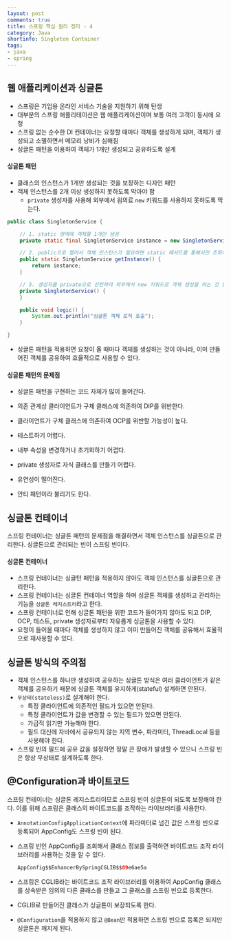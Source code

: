 ```yaml
---
layout: post
comments: true
title: 스프링 핵심 원리 정리 - 4
category: Java
shortinfo: Singleton Container
tags:
- java
- spring
---
```


## 웹 애플리케이션과 싱글톤

- 스프링은 기업용 온라인 서비스 기술을 지원하기 위해 탄생
- 대부분의 스프링 애플리테이션은 웹 애플리케이션이며 보통 여러 고객이 동시에 요청
- 스프링 없는 순수한 DI 컨테이너는 요청할 때마다 객체를 생성하게 되며, 객체가 생성되고 소멸하면서 메모리 낭비가 심해짐
- 싱글톤 패턴을 이용하여 객체가 1개만 생성되고 공유하도록 설계

#### 싱글톤 패턴

- 클래스의 인스턴스가 1개만 생성되는 것을 보장하는 디자인 패턴
- 객체 인스턴스를 2개 이상 생성하지 못하도록 막아야 함
  - `private` 생성자를 사용해 외부에서 읨의료 `new` 키워드를 사용하지 못하도록 막는다.

```java
public class SingletonService {

  	// 1. static 영역에 객체를 1개만 생성
    private static final SingletonService instance = new SingletonService();

  	// 2. public으로 열어서 객체 인스턴스가 필요하면 static 메서드를 통해서만 조회하도록 허용
    public static SingletonService getInstance() {
        return instance;
    }

  	// 3. 생성자를 private으로 선언하여 외부에서 new 키워드로 객체 생성을 하는 것 방지
    private SingletonService() {
    }

    public void logic() {
        System.out.println("싱글톤 객체 로직 호출");
    }

}
```

- 싱글톤 패턴을 적용하면 요청이 올 때마다 객체를 생성하는 것이 아니라, 이미 만들어진 객체를 공유하여 효율적으로 사용할 수 있다.

#### 싱글톤 패턴의 문제점

- 싱글톤 패턴을 구현하는 코드 자체가 많이 들어간다.
- 의존 관계상 클라이언트가 구체 클래스에 의존하여 DIP를 위반한다.
- 클라이언트가 구체 클래스에 의존하여 OCP를 위반할 가능성이 높다.

- 테스트하기 어렵다.

- 내부 속성을 변경하거나 초기화하기 어렵다.

- private 생성자로 자식 클래스를 만들기 어렵다.

- 유연성이 떨어진다.

- 안티 패턴이라 불리기도 한다.

  

## 싱글톤 컨테이너

스프링 컨테이너는 싱글톤 패턴의 문제점을 해결하면서 객체 인스턴스를 싱글톤으로 관리한다. 싱글톤으로 관리되는 빈이 스프링 빈이다.

#### 싱글톤 컨테이너

- 스프링 컨테이너는 싱글턴 패턴을 적용하지 않아도 객체 인스턴스를 싱글톤으로 관리한다.
- 스프링 컨테이너는 싱글톤 컨테이너 역할을 하며 싱글톤 객체를 생성하고 관리하는 기능을 `싱글톤 레지스트리`라고 한다.
- 스프링 컨테이너로 인해 싱글톤 패턴을 위한 코드가 들어가지 않아도 되고 DIP, OCP, 테스트, private 생성자로부터 자유롭게 싱글톤을 사용할 수 있다.
- 요청이 들어올 때마다 객체를 생성하지 않고 이미 만들어진 객체를 공유해서 효율적으로 재사용할 수 있다.



## 싱글톤 방식의 주의점

- 객체 인스턴스를 하나만 생성하여 공유하는 싱글톤 방식은 여러 클라이언트가 같은 객체를 공유하기 때문에 싱글톤 객체를 유지하게(stateful) 설계하면 안된다.
- `무상태(stateless)`로 설계해야 한다.
  - 특정 클라이언트에 의존적인 필드가 있으면 안된다.
  - 특정 클라이언트가 값을 변경할 수 있는 필드가 있으면 안된다.
  - 가급적 읽기만 가능해야 한다.
  - 필드 대신에 자바에서 공유되지 않는 지역 변수, 파라미터, ThreadLocal 등을 사용해야 한다.
- 스프링 빈의 필드에 공유 값을 설정하면 정말 큰 장애가 발생할 수 있으니 스프링 빈은 항상 무상태로 설계하도록 한다.



## @Configuration과 바이트코드

스프링 컨테이너는 싱글톤 레지스트리이므로 스프링 빈이 싱글톤이 되도록 보장해야 한다. 이를 위해 스프링은 클래스의 바이트코드를 조작하는 라이브러리를 사용한다.

- `AnnotationConfigApplicationContext`에 파라미터로 넘긴 값은 스프링 빈으로 등록되어 AppConfig도 스프링 빈이 된다.

- 스프링 빈인 AppConfig를 조회해서 클래스 정보를 출력하면 바이트코드 조작 라이브러리를 사용하는 것을 알 수 있다.

  ```java
  AppConfig$$EnhancerBySpringCGLIB$$89e6ae5a
  ```

- 스프링은 CGLIB라는 바이트코드 조작 라이브러리를 이용하여 AppConfig 클래스를 상속받은 임의의 다른 클래스를 만들고 그 클래스를 스프링 빈으로 등록한다.
- CGLIB로 만들어진 클래스가 싱글톤이 보장되도록 한다.

- `@Configuration`을 적용하지 않고 `@Bean`만 적용하면 스프링 빈으로 등록은 되지만 싱글톤은 깨지게 된다.

